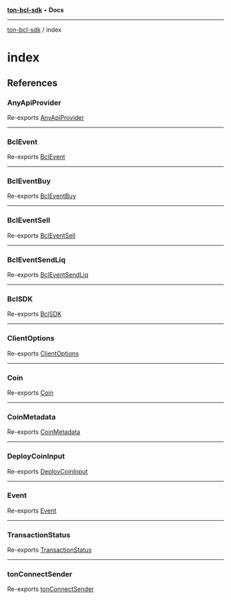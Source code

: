 [**ton-bcl-sdk**](../README.md) • **Docs**

***

[ton-bcl-sdk](../modules.md) / index

# index

## References

### AnyApiProvider

Re-exports [AnyApiProvider](../BclSDK/type-aliases/AnyApiProvider.md)

***

### BclEvent

Re-exports [BclEvent](../client/types/type-aliases/BclEvent.md)

***

### BclEventBuy

Re-exports [BclEventBuy](../client/types/type-aliases/BclEventBuy.md)

***

### BclEventSell

Re-exports [BclEventSell](../client/types/type-aliases/BclEventSell.md)

***

### BclEventSendLiq

Re-exports [BclEventSendLiq](../client/types/type-aliases/BclEventSendLiq.md)

***

### BclSDK

Re-exports [BclSDK](../BclSDK/classes/BclSDK.md)

***

### ClientOptions

Re-exports [ClientOptions](../client/types/type-aliases/ClientOptions.md)

***

### Coin

Re-exports [Coin](../client/types/type-aliases/Coin.md)

***

### CoinMetadata

Re-exports [CoinMetadata](../client/types/type-aliases/CoinMetadata.md)

***

### DeployCoinInput

Re-exports [DeployCoinInput](../BclSDK/type-aliases/DeployCoinInput.md)

***

### Event

Re-exports [Event](../client/types/type-aliases/Event.md)

***

### TransactionStatus

Re-exports [TransactionStatus](../client/BclClient/type-aliases/TransactionStatus.md)

***

### tonConnectSender

Re-exports [tonConnectSender](../provider/tonConnectSender/functions/tonConnectSender.md)
